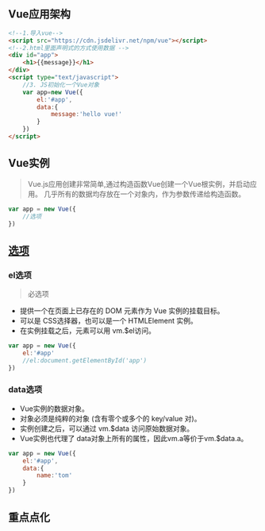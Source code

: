 ﻿## Vue应用架构
```html
<!--1.导入vue-->
<script src="https://cdn.jsdelivr.net/npm/vue"></script>
<!--2.html里面声明式的方式使用数据 -->
<div id="app">
	<h1>{{message}}</h1>
</div>
<script type="text/javascript">
	//3. JS初始化一个Vue对象
	var app=new Vue({
		el:'#app',
		data:{
			message:'hello vue!'
		}
	})
</script>
```



## Vue实例
> Vue.js应用创建非常简单,通过构造函数Vue创建一个Vue根实例，并启动应用。 
> 几乎所有的数据均存放在一个对象内，作为参数传递给构造函数。
```js
var app = new Vue({
	//选项
})
```



## [选项](https://cn.vuejs.org/v2/api/#%E9%80%89%E9%A1%B9-DOM)


### el选项
> 必选项
- 提供一个在页面上已存在的 DOM 元素作为 Vue 实例的挂载目标。
- 可以是 CSS选择器，也可以是一个 HTMLElement 实例。
- 在实例挂载之后，元素可以用 vm.$el访问。

```js
var app = new Vue({
	el:'#app'
	//el:document.getElementById('app')	
})
```


### data选项
- Vue实例的数据对象。
- 对象必须是纯粹的对象 (含有零个或多个的 key/value 对)。
- 实例创建之后，可以通过 vm.$data 访问原始数据对象。
- Vue实例也代理了 data对象上所有的属性，因此vm.a等价于vm.$data.a。

```js
var app = new Vue({
	el:'#app',
	data:{
		name:'tom'
	}
})
```



## 重点点化
